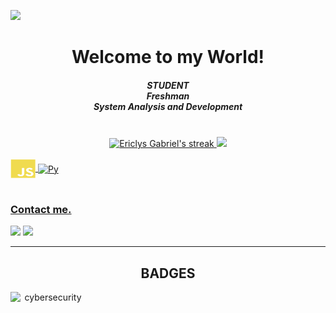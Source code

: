 ![](https://komarev.com/ghpvc/?username=gaberibr-github-username&style=plastic)
<div align="center">
  <h1>Welcome to my World!</h1>
  <h5 align="center"> STUDENT <br> Freshman <br> System Analysis and Development</h5>
  <div style="display: inline_block"><br>
   
 </div>
  
<div>
  <div>
    <a href="https://github.com/GaberiBR">
      <img title="Streak" alt="Ericlys Gabriel's streak" src="https://github-readme-streak-stats.herokuapp.com?user=gaberibr&theme=navy-gear&date_format=M%20j%5B%2C%20Y%5D" width=300px/>
    <img height="118em" src="https://github-readme-stats.vercel.app/api/top-langs/?username=GaberiBR&layout=compact&langs_count=6&theme=gruvbox"/>
  </div>
  <div align="left" style="display: inline_block"><br>
    <img align="center" alt="Js" height="30" width="40" src="https://raw.githubusercontent.com/devicons/devicon/master/icons/javascript/javascript-plain.svg">
    <img align="center" alt="Py" height="30" width="40" src="https://cdn.jsdelivr.net/gh/devicons/devicon/icons/python/python-original-wordmark.svg" />
  </div>
</div> 
 
 <br>
 <div align="left">
   <h3>Contact me.</h3>
 
  <a href="https://discord.gg/UpWte22g4h" target="_blank"> <img src="https://img.shields.io/badge/Discord-7289DA?style=for-the-badge&logo=discord&logoColor=white" target="_blank"></a>
  <a href="https://www.linkedin.com/in/ericlysgabriel" target="_blank"> <img src="https://img.shields.io/badge/-LinkedIn-%230077B5?style=for-the-badge&logo=linkedin&logoColor=white" target="_blank"></a>
   
 <hr>
</div>
  <div>
  <h2 align="center">BADGES</h2>
  <a href= "https://www.credly.com/badges/a683039c-a18d-4628-8b73-61fe8ed4539d/public_url"> 
  <img align="left" src= "https://images.credly.com/size/340x340/images/054913b2-e271-49a2-a1a4-9bf1c1f9a404/CyberEssentials.png" width = 120px alt = "cybersecurity">
</div>
